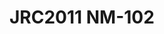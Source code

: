 <a name="material" />

# JRC2011 NM-102
<script type="application/ld+json">
  {
    "@context": "https://schema.org/",
    "@type": "ChemicalSubstance",
    "http://purl.org/dc/terms/conformsTo":
      {
        "@type": "CreativeWork",
        "@id": "https://bioschemas.org/profiles/ChemicalSubstance/0.4-RELEASE/"
      },
    "@id": "https://egonw.github.io/nanowiki/nanowiki342.html#material",
    "name": "JRC2011 NM-102",
    "sameAs": "http://127.0.0.1/mediawiki/index.php/Special:URIResolver/JRC2011_NM-2D102"
  }
</script>

